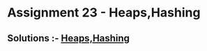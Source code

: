 # Assignment 23 - Heaps,Hashing

## Solutions :- [Heaps,Hashing](https://github.com/MadhavSahi/FullStack-JavaScript-2022-23/tree/main/PlacementProgramAssignment_MadhavSahi/23-Heaps%2CHashing "All Solutions")